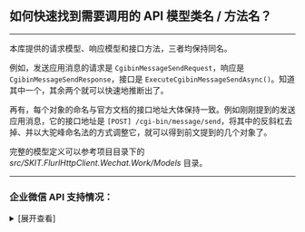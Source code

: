 ﻿## 如何快速找到需要调用的 API 模型类名 / 方法名？

---

本库提供的请求模型、响应模型和接口方法，三者均保持同名。

例如，发送应用消息的请求是 `CgibinMessageSendRequest`，响应是 `CgibinMessageSendResponse`，接口是 `ExecuteCgibinMessageSendAsync()`。知道其中一个，其余两个就可以快速地推断出了。

再有，每个对象的命名与官方文档的接口地址大体保持一致。例如刚刚提到的发送应用消息，它的接口地址是 `[POST] /cgi-bin/message/send`，将其中的反斜杠去掉、并以大驼峰命名法的方式调整它，就可以得到前文提到的几个对象了。

完整的模型定义可以参考项目目录下的 _src/SKIT.FlurlHttpClient.Wechat.Work/Models_ 目录。

---

### 企业微信 API 支持情况：

<details>

<summary>[展开查看]</summary>

    |     |            微信 API            |         开发模式         |         备注         |
    | :-: | :----------------------------: | :----------------------: | :------------------: |
    |  √  |            基础功能            | 企业 & 服务商 & 硬件接入 |                      |
    |  √  |      通讯录管理：成员管理      | 企业 & 服务商 & 硬件接入 |                      |
    |  √  |      通讯录管理：部门管理      | 企业 & 服务商 & 硬件接入 |                      |
    |  √  |      通讯录管理：标签管理      | 企业 & 服务商 & 硬件接入 |                      |
    |  √  |    通讯录管理：异步批量接口    | 企业 & 服务商 & 硬件接入 |                      |
    |  √  |    通讯录管理：异步导出接口    |           企业           |                      |
    |  √  |      通讯录管理：互联企业      |           企业           |                      |
    |  √  |     通讯录管理：通讯录搜索     |          服务商          |                      |
    |  √  |   通讯录管理：通讯录 ID 转译   |          服务商          |                      |
    |  √  |   客户联系：企业服务人员管理   |      企业 & 服务商       |                      |
    |  √  |       客户联系：客户管理       |      企业 & 服务商       |                      |
    |  √  |     客户联系：客户标签管理     |      企业 & 服务商       |                      |
    |  √  |       客户联系：在职继承       |      企业 & 服务商       |                      |
    |  √  |       客户联系：离职继承       |      企业 & 服务商       |                      |
    |  √  |      客户联系：客户群管理      |      企业 & 服务商       |                      |
    |  √  |      客户联系：客户朋友圈      |      企业 & 服务商       |                      |
    |  √  |       客户联系：消息推送       |      企业 & 服务商       |                      |
    |  √  |       客户联系：统计管理       |      企业 & 服务商       |                      |
    |  √  |     身份验证：网页授权登录     | 企业 & 服务商 & 硬件接入 |                      |
    |  √  |     身份验证：扫码授权登录     | 企业 & 服务商 & 硬件接入 |                      |
    |  √  |    应用管理：获取或设置应用    | 企业 & 服务商 & 硬件接入 |                      |
    |  √  |      应用管理：自定义菜单      |           企业           |                      |
    |  √  |     应用管理：自定义工作台     |           企业           |                      |
    |  √  |     消息推送：发送应用消息     | 企业 & 服务商 & 硬件接入 |                      |
    |  √  | 消息推送：更新任务卡片消息状态 |      企业 & 服务商       |                      |
    |  √  |  消息推送：发送消息到群聊会话  |           企业           |                      |
    |  √  |   消息推送：互联企业消息推送   |           企业           |                      |
    |  √  |     消息推送：家校消息推送     |           企业           |                      |
    |  √  | 消息推送：查询应用消息发送统计 |      企业 & 服务商       |                      |
    |  √  |            素材管理            | 企业 & 服务商 & 硬件接入 |                      |
    |  √  |            OA：打卡            |      企业 & 服务商       |                      |
    |  √  |            OA：审批            |      企业 & 服务商       |                      |
    |  √  |            OA：汇报            |      企业 & 服务商       |                      |
    |  √  |        OA：审批流程引擎        | 企业 & 服务商 & 硬件接入 |                      |
    |  √  |           OA：会议室           |           企业           |                      |
    |  √  |          OA：紧急通知          |           企业           |                      |
    |  √  |         效率工具：日程         |      企业 & 服务商       |                      |
    |  √  |         效率工具：会议         |      企业 & 服务商       |                      |
    |  √  |         效率工具：直播         |      企业 & 服务商       |                      |
    |  √  |         效率工具：微盘         |           企业           |                      |
    |  √  |       效率工具：公费电话       |           企业           |                      |
    |  ×  | <del>企业支付：企业红包</del>  |     <del>企业</del>      | 异构协议，需独立模块 |
    |  ×  | <del>企业支付：员工付款</del>  |     <del>企业</del>      | 异构协议，需独立模块 |
    |  √  |       企业支付：员工收款       |           企业           |                      |
    |  √  |       企业支付：对外收款       |      企业 & 服务商       |                      |
    |  √  |            企业互联            |      企业 & 服务商       |                      |
    |  √  |          会话内容存档          |           企业           |                      |
    |  √  |            电子发票            | 企业 & 服务商 & 硬件接入 |                      |
    |  √  |       家校沟通：基础接口       |      企业 & 服务商       |                      |
    |  √  |     家校沟通：网页授权登录     |      企业 & 服务商       |                      |
    |  √  |    家校沟通：学生与家长管理    |      企业 & 服务商       |                      |
    |  √  |       家校沟通：部门管理       |      企业 & 服务商       |                      |
    |  √  |       家校应用：健康上报       |           企业           |                      |
    |  √  |        家校应用：复学码        |           企业           |                      |
    |  √  |       家校应用：上课直播       |      企业 & 服务商       |                      |
    |  √  |     政民沟通：配置服务网格     |           企业           |                      |
    |  √  |     政民沟通：配置事件类别     |           企业           |                      |
    |  √  |       政民沟通：巡查上报       |           企业           |                      |
    |  √  |       政民沟通：居民上报       |           企业           |                      |
    |  √  |            应用授权            |    服务商 & 硬件接入     |                      |
    |  √  |           推广二维码           |    服务商 & 硬件接入     |                      |
    |  √  |            设备管理            |         硬件接入         |                      |

</details>
